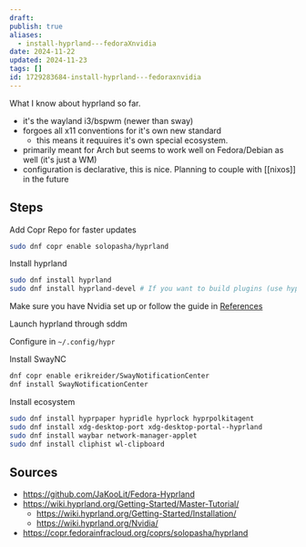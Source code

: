```yaml
---
draft: 
publish: true
aliases:
  - install-hyprland---fedoraXnvidia
date: 2024-11-22
updated: 2024-11-23
tags: []
id: 1729283684-install-hyprland---fedoraxnvidia
---
```


What I know about hyprland so far.

- it's the wayland i3/bspwm (newer than sway)
- forgoes all x11 conventions for it's own new standard
  - this means it requuires it's own special ecosystem.
- primarily meant for Arch but seems to work well on Fedora/Debian as well (it's just a WM)
- configuration is declarative, this is nice. Planning to couple with [[nixos]] in the future

## Steps

Add Copr Repo for faster updates

```sh
sudo dnf copr enable solopasha/hyprland
```

Install hyprland

```sh
sudo dnf install hyprland
sudo dnf install hyprland-devel # If you want to build plugins (use hyprpm)
```

Make sure you have Nvidia set up or follow the guide in [References](#references)

Launch hyprland through sddm

Configure in `~/.config/hypr`

Install SwayNC

```sh
dnf copr enable erikreider/SwayNotificationCenter
dnf install SwayNotificationCenter
```

Install ecosystem

```sh
sudo dnf install hyprpaper hypridle hyprlock hyprpolkitagent
sudo dnf install xdg-desktop-port xdg-desktop-portal--hyprland
sudo dnf install waybar network-manager-applet
sudo dnf install cliphist wl-clipboard
```

## Sources

- https://github.com/JaKooLit/Fedora-Hyprland
- https://wiki.hyprland.org/Getting-Started/Master-Tutorial/
  - https://wiki.hyprland.org/Getting-Started/Installation/
  - https://wiki.hyprland.org/Nvidia/
- https://copr.fedorainfracloud.org/coprs/solopasha/hyprland
